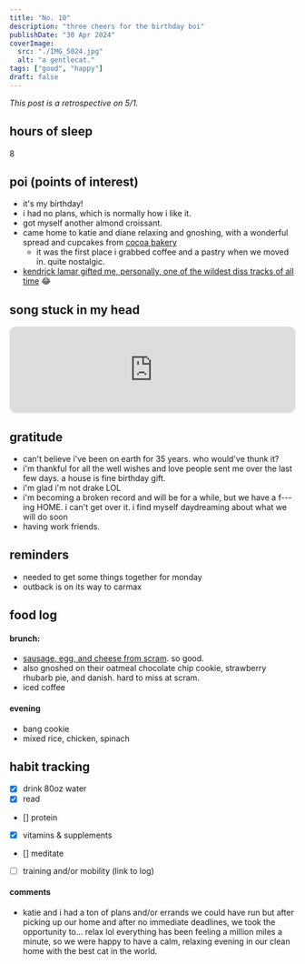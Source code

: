```yaml
---
title: "No. 10"
description: "three cheers for the birthday boi"
publishDate: "30 Apr 2024"
coverImage:
  src: "./IMG_5024.jpg"
  alt: "a gentlecat."
tags: ["good", "happy"]
draft: false
---
```


_This post is a retrospective on 5/1._

## hours of sleep

8

## poi (points of interest)

- it's my birthday!
- i had no plans, which is normally how i like it.
- got myself another almond croissant.
- came home to katie and diane relaxing and gnoshing, with a wonderful spread and cupcakes from [cocoa bakery](https://www.cocoabakerycafe.com/)
    - it was the first place i grabbed coffee and a pastry when we moved in. quite nostalgic.
- [kendrick lamar gifted me, personally, one of the wildest diss tracks of all time](https://youtu.be/NPqDIwWMtxg?si=orV9L8XiJ2ns-27Q) 😂 

## song stuck in my head

<iframe style="border-radius:12px" src="https://open.spotify.com/embed/track/77DRzu7ERs0TX3roZcre7Q?utm_source=generator" width="100%" height="152" frameBorder="0" allowfullscreen="" allow="autoplay; clipboard-write; encrypted-media; fullscreen; picture-in-picture" loading="lazy"></iframe>

## gratitude

- can't believe i've been on earth for 35 years. who would've thunk it?
- i'm thankful for all the well wishes and love people sent me over the last few days. a house is fine birthday gift.
- i'm glad i'm not drake LOL 
- i'm becoming a broken record and will be for a while, but we have a f---ing HOME. i can't get over it. i find myself daydreaming about what we will do soon
- having work friends. 

## reminders

- needed to get some things together for monday
- outback is on its way to carmax

## food log

#### brunch:

- [sausage, egg, and cheese from scram](https://www.instagram.com/scramjc/p/C42Ml77s9ku/?hl=en). so good.
- also gnoshed on their oatmeal chocolate chip cookie, strawberry rhubarb pie, and danish. hard to miss at scram.
- iced coffee

#### evening

- bang cookie
- mixed rice, chicken, spinach

## habit tracking

- [x] drink 80oz water
- [x] read
- [] protein
- [x] vitamins & supplements
- [] meditate
- [ ] training and/or mobility (link to log)

#### comments

- katie and i had a ton of plans and/or errands we could have run but after picking up our home and after no immediate deadlines, we took the opportunity to… relax lol everything has been feeling a million miles a minute, so we were happy to have a calm, relaxing evening in our clean home with the best cat in the world.

